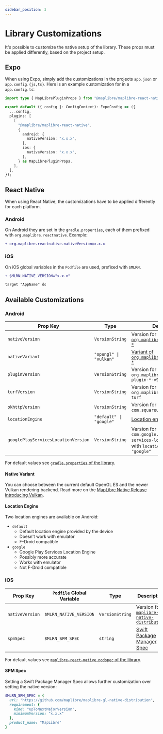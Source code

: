 ```yaml
---
sidebar_position: 3
---
```


# Library Customizations

It's possible to customize the native setup of the library. These props must be applied differently, based on
the project setup.

## Expo

When using Expo, simply add the customizations in the projects `app.json` or `app.config.{js,ts}`. Here is an
example customization for in a `app.config.ts`:

```ts
import type { MapLibrePluginProps } from "@maplibre/maplibre-react-native";

export default ({ config }: ConfigContext): ExpoConfig => ({
  ...config,
  plugins: [
    [
      "@maplibre/maplibre-react-native",
      {
        android: {
          nativeVersion: "x.x.x",
        },
        ios: {
          nativeVersion: "x.x.x",
        },
      } as MapLibrePluginProps,
    ],
  ],
});
```

## React Native

When using React Native, the customizations have to be applied differently for each platform.

### Android

On Android they are set in the `gradle.properties`, each of them prefixed with `org.maplibre.reactnative`. Example:

```diff
+ org.maplibre.reactnative.nativeVersion=x.x.x
```

### iOS

On iOS global variables in the `Podfile` are used, prefixed with `$MLRN`.

```diff
+ $MLRN_NATIVE_VERSION="x.x.x"

target "AppName" do
```

## Available Customizations

### Android

| Prop Key                            | Type                    | Description                                                                                                   |
| ----------------------------------- |-------------------------|---------------------------------------------------------------------------------------------------------------|
| `nativeVersion`                     | `VersionString`         | Version for [`org.maplibre.gl:android-sdk-*`](https://mvnrepository.com/artifact/org.maplibre.gl/android-sdk) |
| `nativeVariant`                     | `"opengl" \| "vulkan"`  | [Variant of `org.maplibre.gl:android-sdk-*`](#native-variant)                                                 |
| `pluginVersion`                     | `VersionString`         | Version for `org.maplibre.gl:android-plugin-*-v9`                                                             |
| `turfVersion`                       | `VersionString`         | Version for `org.maplibre.gl:android-sdk-turf`                                                                |
| `okhttpVersion`                     | `VersionString`         | Version for `com.squareup.okhttp3:okhttp`                                                                     |
| `locationEngine`                    | `"default" \| "google"` | [Location engine to be used](#location-engine)                                                                |
| `googlePlayServicesLocationVersion` | `VersionString`         | Version for `com.google.android.gms:play-services-location`, only used with `locationEngine: "google"`        |

For default values see [`gradle.properties` of the library](https://github.com/maplibre/maplibre-react-native/tree/main/android/gradle.properties).

#### Native Variant

You can choose between the current default OpenGL ES and the newer Vulkan rendering backend. Read more on the
[MapLibre Native Release introducing Vulkan](https://github.com/maplibre/maplibre-native/releases/tag/android-v11.7.0).

#### Location Engine

Two location engines are available on Android:

- `default`
  - Default location engine provided by the device
  - Doesn't work with emulator
  - F-Droid compatible
- `google`
  - Google Play Services Location Engine
  - Possibly more accurate
  - Works with emulator
  - Not F-Droid compatible

### iOS

| Prop Key        | `Podfile` Global Variable | Type            | Description                                                                                                           |
| --------------- | ------------------------- | --------------- | --------------------------------------------------------------------------------------------------------------------- |
| `nativeVersion` | `$MLRN_NATIVE_VERSION`    | `VersionString` | Version for [`maplibre-gl-native-distribution`](https://github.com/maplibre/maplibre-gl-native-distribution/releases) |
| `spmSpec`       | `$MLRN_SPM_SPEC`          | `string`        | [Swift Package Manager Spec](#spm-spec)                                                                               |

For default values see [`maplibre-react-native.podspec` of the library](https://github.com/maplibre/maplibre-react-native/blob/main/maplibre-react-native.podspec).

#### SPM Spec

Setting a Swift Package Manager Spec allows further customization over setting the native version:

```rb
$MLRN_SPM_SPEC = {
  url: "https://github.com/maplibre/maplibre-gl-native-distribution",
  requirement: {
    kind: "upToNextMajorVersion",
    minimumVersion: "x.x.x"
  },
  product_name: "MapLibre"
}
```

